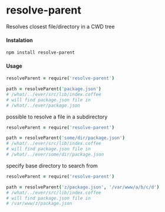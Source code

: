 # resolve-parent

Resolves closest file/directory in a CWD tree

#### Instalation

```bash
npm install resolve-parent
```
#### Usage

```coffeescript
resolveParent = require('resolve-parent')

path = resolveParent('package.json')
# /what/../ever/src/lib/index.coffee 
# will find package.json file in
# /what/../ever/package.json
```

possible to resolve a file in a subdirectory

```coffeescript
resolveParent = require('resolve-parent')

path = resolveParent('some/dir/package.json')
# /what/../ever/src/lib/index.coffee 
# will find package.json file in
# /what/../ever/some/dir/package.json
```


specify base directory to search from

```coffeescript
resolveParent = require('resolve-parent')

path = resolveParent('z/package.json', '/var/www/a/b/c/d')
# /what/../ever/src/lib/index.coffee 
# will find package.json file in
# /var/www/z/package.json
```
